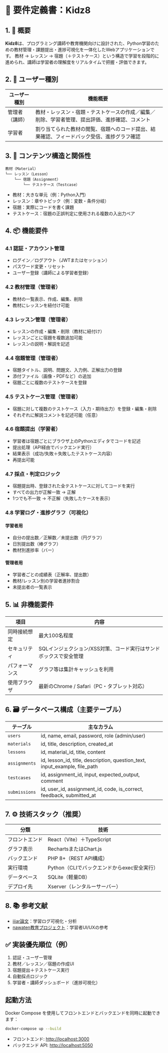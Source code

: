 # 📘 要件定義書：Kidz8

## 1. 🎯 概要

**Kidz8**は、プログラミング講師や教育機関向けに設計された、Python学習のための教材管理・課題提出・進捗可視化を一体化したWebアプリケーションです。
教材 → レッスン → 宿題（＋テストケース）という構造で学習を段階的に進められ、講師は学習者の理解度をリアルタイムで把握・評価できます。

## 2. 👥 ユーザー種別

| ユーザー種別  | 機能概要                                            |
| ------- | ----------------------------------------------- |
| 管理者（講師） | 教材・レッスン・宿題・テストケースの作成／編集／削除、学習者管理、提出評価、進捗確認、コメント |
| 学習者     | 割り当てられた教材の閲覧、宿題へのコード提出、結果確認、フィードバック受信、進捗グラフ確認   |

## 3. 🧩 コンテンツ構造と関係性

```
教材（Material）
└── レッスン（Lesson）
    └── 宿題（Assignment）
        └── テストケース（Testcase）
```

* 教材：大きな単元（例：Python入門）
* レッスン：章やトピック（例：変数・条件分岐）
* 宿題：実際にコードを書く課題
* テストケース：宿題の正誤判定に使用される複数の入出力ペア

## 4. 📦 機能要件

### 4.1 認証・アカウント管理

* ログイン／ログアウト（JWTまたはセッション）
* パスワード変更・リセット
* ユーザー登録（講師による学習者登録）

### 4.2 教材管理（管理者）

* 教材の一覧表示、作成、編集、削除
* 教材にレッスンを紐付け可能

### 4.3 レッスン管理（管理者）

* レッスンの作成・編集・削除（教材に紐付け）
* レッスンごとに宿題を複数追加可能
* レッスンの説明・解説を記述

### 4.4 宿題管理（管理者）

* 宿題タイトル、説明、問題文、入力例、正解出力の登録
* 添付ファイル（画像・PDFなど）の追加
* 宿題ごとに複数のテストケースを登録

### 4.5 テストケース管理（管理者）

* 宿題に対して複数のテストケース（入力・期待出力）を登録・編集・削除
* それぞれに解説コメントを記述可能（任意）

### 4.6 宿題提出（学習者）

* 学習者は宿題ごとにブラウザ上のPythonエディタでコードを記述
* 提出処理（API経由でバックエンド実行）
* 結果表示（成功/失敗＋失敗したテストケース内容）
* 再提出可能

### 4.7 採点・判定ロジック

* 宿題提出時、登録された全テストケースに対してコードを実行
* すべての出力が正解一致 → 正解
* 1つでも不一致 → 不正解（失敗したケースを表示）

### 4.8 学習ログ・進捗グラフ（可視化）

#### 学習者用

* 自分の提出数／正解数／未提出数（円グラフ）
* 日別提出数（棒グラフ）
* 教材別進捗率（バー）

#### 管理者用

* 学習者ごとの成績表（正解率、提出数）
* 教材/レッスン別の学習者進捗割合
* 未提出者の一覧表示

## 5. 📊 非機能要件

| 項目      | 内容                                   |
| ------- | ------------------------------------ |
| 同時接続想定  | 最大100名程度                             |
| セキュリティ  | SQLインジェクション/XSS対策、コード実行はサンドボックスで安全管理 |
| パフォーマンス | グラフ等は集計キャッシュを利用                      |
| 使用ブラウザ  | 最新のChrome / Safari（PC・タブレット対応）       |

## 6. 🗃️ データベース構成（主要テーブル）

| テーブル          | 主なカラム                                                                          |
| ------------- | ------------------------------------------------------------------------------ |
| `users`       | id, name, email, password, role (admin/user)                                   |
| `materials`   | id, title, description, created\_at                                            |
| `lessons`     | id, material\_id, title, content                                               |
| `assignments` | id, lesson\_id, title, description, question\_text, input\_example, file\_path |
| `testcases`   | id, assignment\_id, input, expected\_output, comment                           |
| `submissions` | id, user\_id, assignment\_id, code, is\_correct, feedback, submitted\_at       |

## 7. ⚙️ 技術スタック（推奨）

| 分類      | 技術                           |
| ------- | ---------------------------- |
| フロントエンド | React（Vite）＋TypeScript       |
| グラフ表示   | RechartsまたはChart.js          |
| バックエンド  | PHP 8+（REST API構成）           |
| 実行環境    | Python（CLIでバックエンドからexec安全実行） |
| データベース  | SQLite（軽量DB）                 |
| デプロイ先   | Xserver（レンタルーサーバー）           |

## 8. 📚 参考文献

* [iiiar論文](https://iiiar.org/iiars/doc/iiars_workshop7_2_2.pdf)：学習ログ可視化・分析
* [nawaten教育プロジェクト](https://2022.nawaten.online/project/2711)：学習者UI/UXの参考

## ✅ 実装優先順位（例）

1. 認証・ユーザー管理
2. 教材／レッスン／宿題の作成UI
3. 宿題提出＋テストケース実行
4. 自動採点ロジック
5. 学習者・講師ダッシュボード（進捗可視化）


## 起動方法

Docker Compose を使用してフロントエンドとバックエンドを同時に起動できます：

```bash
docker-compose up --build
````

* フロントエンド: [http://localhost:3000](http://localhost:3000)
* バックエンド API: [http://localhost:5050](http://localhost:5050)
